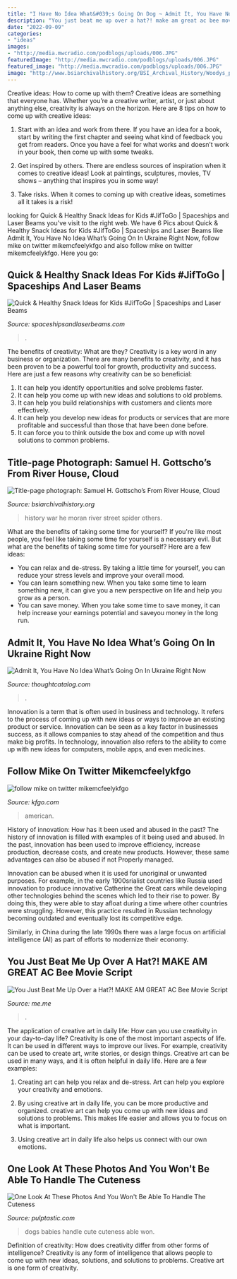 ```yaml
---
title: "I Have No Idea What&#039;s Going On Dog ~ Admit It, You Have No Idea What’s Going On In Ukraine Right Now"
description: "You just beat me up over a hat?! make am great ac bee movie script"
date: "2022-09-09"
categories:
- "ideas"
images:
- "http://media.mwcradio.com/podblogs/uploads/006.JPG"
featuredImage: "http://media.mwcradio.com/podblogs/uploads/006.JPG"
featured_image: "http://media.mwcradio.com/podblogs/uploads/006.JPG"
image: "http://www.bsiarchivalhistory.org/BSI_Archival_History/Woodys_pt_1_files/droppedImage_14.png"
---
```



Creative ideas: How to come up with them?
Creative ideas are something that everyone has. Whether you’re a creative writer, artist, or just about anything else, creativity is always on the horizon. Here are 8 tips on how to come up with creative ideas:
1. Start with an idea and work from there. If you have an idea for a book, start by writing the first chapter and seeing what kind of feedback you get from readers. Once you have a feel for what works and doesn’t work in your book, then come up with some tweaks.

2. Get inspired by others. There are endless sources of inspiration when it comes to creative ideas! Look at paintings, sculptures, movies, TV shows – anything that inspires you in some way!

3. Take risks. When it comes to coming up with creative ideas, sometimes all it takes is a risk!

	

		
looking for Quick &amp; Healthy Snack Ideas for Kids #JifToGo | Spaceships and Laser Beams you've visit to the right web. We have 6 Pics about Quick &amp; Healthy Snack Ideas for Kids #JifToGo | Spaceships and Laser Beams like Admit It, You Have No Idea What’s Going On In Ukraine Right Now, follow mike on twitter mikemcfeelykfgo and also follow mike on twitter mikemcfeelykfgo. Here you go:
		
    
## Quick &amp; Healthy Snack Ideas For Kids #JifToGo | Spaceships And Laser Beams

<img loading=lazy src="http://spaceshipsandlaserbeams.com/wp-content/uploads/2015/09/healthy-snack-ideas-kids.jpg" onerror="this.onerror=null;this.src='https://tse3.mm.bing.net/th?id=OIP.EZpmLYcM2dA8wz1WbHGhbgHaLH&amp;pid=15.1';" alt="Quick &amp; Healthy Snack Ideas for Kids #JifToGo | Spaceships and Laser Beams">

_Source: spaceshipsandlaserbeams.com_

>. 

	

The benefits of creativity: What are they?
Creativity is a key word in any business or organization. There are many benefits to creativity, and it has been proven to be a powerful tool for growth, productivity and success. Here are just a few reasons why creativity can be so beneficial: 
1. It can help you identify opportunities and solve problems faster.
2. It can help you come up with new ideas and solutions to old problems.
3. It can help you build relationships with customers and clients more effectively. 
4. It can help you develop new ideas for products or services that are more profitable and successful than those that have been done before. 
5. It can force you to think outside the box and come up with novel solutions to common problems.

    
## Title-page Photograph: Samuel H. Gottscho’s From River House, Cloud

<img loading=lazy src="http://www.bsiarchivalhistory.org/BSI_Archival_History/Woodys_pt_1_files/droppedImage_14.png" onerror="this.onerror=null;this.src='https://tse1.mm.bing.net/th?id=OIP.0n4xAg4GcB7M8t2wTMVccwAAAA&amp;pid=15.1';" alt="Title-page photograph: Samuel H. Gottscho’s From River House, Cloud">

_Source: bsiarchivalhistory.org_

>history war he moran river street spider others. 

	

What are the benefits of taking some time for yourself?
If you're like most people, you feel like taking some time for yourself is a necessary evil. But what are the benefits of taking some time for yourself? Here are a few ideas: 
- You can relax and de-stress. By taking a little time for yourself, you can reduce your stress levels and improve your overall mood. 
- You can learn something new. When you take some time to learn something new, it can give you a new perspective on life and help you grow as a person. 
- You can save money. When you take some time to save money, it can help increase your earnings potential and saveyou money in the long run.

    
## Admit It, You Have No Idea What’s Going On In Ukraine Right Now

<img loading=lazy src="https://thoughtcatalog.com/wp-content/uploads/2014/01/kiev2.jpg?resize=1017,714&amp;quality=95&amp;strip=all&amp;crop=1" onerror="this.onerror=null;this.src='https://tse2.mm.bing.net/th?id=OIP.QgcBdUwqTRl13UmfRiShQAHaFM&amp;pid=15.1';" alt="Admit It, You Have No Idea What’s Going On In Ukraine Right Now">

_Source: thoughtcatalog.com_

>. 

	

Innovation is a term that is often used in business and technology. It refers to the process of coming up with new ideas or ways to improve an existing product or service. Innovation can be seen as a key factor in businesses success, as it allows companies to stay ahead of the competition and thus make big profits. In technology, innovation also refers to the ability to come up with new ideas for computers, mobile apps, and even medicines.

    
## Follow Mike On Twitter Mikemcfeelykfgo

<img loading=lazy src="http://media.mwcradio.com/podblogs/uploads/006.JPG" onerror="this.onerror=null;this.src='https://tse1.mm.bing.net/th?id=OIP.dPhjOx__9cqfY0ZQNKewgAHaFj&amp;pid=15.1';" alt="follow mike on twitter mikemcfeelykfgo">

_Source: kfgo.com_

>american. 

	

History of innovation: How has it been used and abused in the past?
The history of innovation is filled with examples of it being used and abused. In the past, innovation has been used to improve efficiency, increase production, decrease costs, and create new products. However, these same advantages can also be abused if not Properly managed.

Innovation can be abused when it is used for unoriginal or unwanted purposes. For example, in the early 1900srialist countries like Russia used innovation to produce innovative Catherine the Great cars while developing other technologies behind the scenes which led to their rise to power. By doing this, they were able to stay afloat during a time where other countries were struggling. However, this practice resulted in Russian technology becoming outdated and eventually lost its competitive edge. 

Similarly, in China during the late 1990s there was a large focus on artificial intelligence (AI) as part of efforts to modernize their economy.

    
## You Just Beat Me Up Over A Hat?! MAKE AM GREAT AC Bee Movie Script

<img loading=lazy src="https://pics.me.me/thumb_you-just-beat-me-up-over-a-hat-make-am-66743627.png" onerror="this.onerror=null;this.src='https://tse3.mm.bing.net/th?id=OIP.BmNaF0j3dQV3tYVKesVaVwAAAA&amp;pid=15.1';" alt="You Just Beat Me Up Over a Hat?! MAKE AM GREAT AC Bee Movie Script">

_Source: me.me_

>. 

	

The application of creative art in daily life: How can you use creativity in your day-to-day life?
Creativity is one of the most important aspects of life. It can be used in different ways to improve our lives. For example, creativity can be used to create art, write stories, or design things. Creative art can be used in many ways, and it is often helpful in daily life. Here are a few examples: 
1) Creating art can help you relax and de-stress. Art can help you explore your creativity and emotions.

2) By using creative art in daily life, you can be more productive and organized. creative art can help you come up with new ideas and solutions to problems. This makes life easier and allows you to focus on what is important.

3) Using creative art in daily life also helps us connect with our own emotions.

    
## One Look At These Photos And You Won&#039;t Be Able To Handle The Cuteness

<img loading=lazy src="https://pulptastic.com/wp-content/uploads/2014/07/cute-big-dogs-and-babies-2.jpg" onerror="this.onerror=null;this.src='https://tse1.mm.bing.net/th?id=OIP.yq6bEYeG_uFkYJ-uM_uBJwHaJ6&amp;pid=15.1';" alt="One Look At These Photos And You Won&#039;t Be Able To Handle The Cuteness">

_Source: pulptastic.com_

>dogs babies handle cute cuteness able won. 

	

Definition of creativity: How does creativity differ from other forms of intelligence?
Creativity is any form of intelligence that allows people to come up with new ideas, solutions, and solutions to problems. Creative art is one form of creativity.

